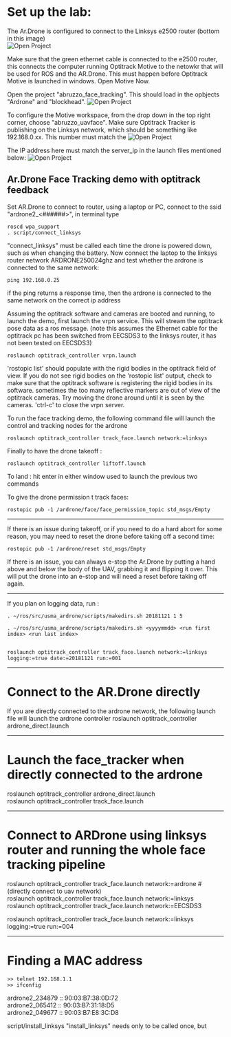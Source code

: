 # Set up the lab:
The Ar.Drone is configured to connect to the Linksys e2500 router (bottom in this image)<br />
![Open Project](https://github.com/westpoint-robotics/usma_ardrone/blob/master/media/routers_1.jpg)

Make sure that the green ethernet cable is connected to the e2500 router, this connects the computer running Optitrack Motive to the netowkr that will be used for ROS and the AR.Drone.  This must happen before Optitrack Motive is launched in windows.  Open Motive Now. <br />

Open the project "abruzzo_face_tracking".  This should load in the opbjects "Ardrone" and "blockhead".
![Open Project](https://github.com/westpoint-robotics/usma_ardrone/blob/master/media/open_project.jpg)

To configure the Motive workspace, from the drop down in the top right corner, choose "abruzzo_uavface".  Make sure Optitrack Tracker is publishing on the Linksys network, which should be something like 192.168.0.xx.  This number must match the 
![Open Project](https://github.com/westpoint-robotics/usma_ardrone/blob/master/media/optitrack_IP.jpg)  

The IP address here must match the server_ip in the launch files mentioned below:
![Open Project](https://github.com/westpoint-robotics/usma_ardrone/blob/master/media/ip_addresses.png)  

## Ar.Drone Face Tracking demo with optitrack feedback

Set AR.Drone to connect to router, using a laptop or PC, connect to the ssid "ardrone2_<######>", in terminal type 

	roscd wpa_support 
	. script/connect_linksys

"connect_linksys" must be called each time the drone is powered down, such as when changing the battery. Now connect the laptop to the linksys router network ARDRONE250024ghz and test whether the ardrone is connected to the same network:

	ping 192.168.0.25

if the ping returns a response time, then the ardrone is connected to the same network on the correct ip address



Assuming the optitrack software and cameras are booted and running, to launch the demo, first launch the vrpn service. This will stream the optitrack pose data as a ros message. (note this assumes the Ethernet cable for the optitrack pc has been switched from EECSDS3 to the linksys router, it has not been tested on EECSDS3)

	roslaunch optitrack_controller vrpn.launch

'rostopic list' should populate with the rigid bodies in the optitrack field of view. If you do not see rigid bodies on the 'rostopic list' output, check to make sure that the optitrack software is registering the rigid bodies in its software.  sometimes the too many reflective markers are out of view of the optitrack cameras. Try moving the drone around until it is seen by the cameras. 'ctrl-c' to close the vrpn server.

To run the face tracking demo, the following command file will launch the control and tracking nodes for the ardrone

	roslaunch optitrack_controller track_face.launch network:=linksys

Finally to have the drone takeoff :

	roslaunch optitrack_controller liftoff.launch

To land : hit enter in either window used to launch the previous two commands

To give the drone permission t track faces:

	rostopic pub -1 /ardrone/face/face_permission_topic std_msgs/Empty


---

If there is an issue during takeoff, or if you need to do a hard abort for some reason, you may need to reset the drone before taking off a second time:
	
	rostopic pub -1 /ardrone/reset std_msgs/Empty

If there is an issue, you can always e-stop the Ar.Drone by putting a hand above and below the body of the UAV, grabbing it and flipping it over.  This will put the drone into an e-stop and will need a reset before taking off again.


---
If you plan on logging data, run :

	. ~/ros/src/usma_ardrone/scripts/makedirs.sh 20181121 1 5

	. ~/ros/src/usma_ardrone/scripts/makedirs.sh <yyyymmdd> <run first index> <run last index>


	roslaunch optitrack_controller track_face.launch network:=linksys logging:=true date:=20181121 run:=001

---
Connect to the AR.Drone directly
=======
If you are directly connected to the ardrone network, the following launch file will launch the ardrone controller
	roslaunch optitrack_controller ardrone_direct.launch


---
Launch the face_tracker when directly connected to the ardrone
=======
roslaunch optitrack_controller ardrone_direct.launch <br />
roslaunch optitrack_controller track_face.launch <br />


---
Connect to ARDrone using linksys router and running the whole face tracking pipeline
=======
roslaunch optitrack_controller track_face.launch network:=ardrone #(directly connect to uav network) <br />
roslaunch optitrack_controller track_face.launch network:=linksys <br />
roslaunch optitrack_controller track_face.launch network:=EECSDS3 <br />

roslaunch optitrack_controller track_face.launch network:=linksys logging:=true run:=004<br />







---
Finding a MAC address
=======
	>> telnet 192.168.1.1
	>> ifconfig

ardrone2_234879  ::  90:03:B7:38:0D:72 <br />
ardrone2_065412  ::  90:03:B7:31:18:D5 <br />
ardrone2_049677  ::  90:03:B7:E8:3C:D8 <br />


script/install_linksys
"install_linksys" needs only to be called once, but 
